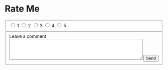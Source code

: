 <h1>Rate Me</h1>
<form data-sheet="https://adobe-my.sharepoint.com/:x:/r/personal/cmillar_adobe_com/Documents/Helix%20Demos/dc-rating-submissions.xlsx?d=w9d7427d7a9814408846078023a361d06&csf=1&web=1&e=GkX4Kc" data-review-location="dc-rating-submissions" locale="en-US">
  <fieldset>
      <input type="radio" name="rating" value="1" />
      <label for="rating-1">1</label>
      <input type="radio" name="rating" value="2" />
      <label for="rating-2">2</label>
      <input type="radio" name="rating" value="3" />
      <label for="rating-3">3</label>
      <input type="radio" name="rating" value="4" />
      <label for="rating-4">4</label>
      <input type="radio" name="rating" value="5" />
      <label for="rating-5">5</label>
  </fieldset>
  <fieldset>
    <label for="rating-comments">Leave a comment</label>
    <textarea id="rating-comments" name="rating-comments" rows="4" cols="50"></textarea>
    <input type="submit" value="Send">
  </fieldset>
</form>